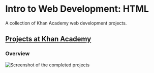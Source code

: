 # Intro to Web Development: HTML
A collection of Khan Academy web development projects.

## [**Projects at Khan Academy**](https://www.khanacademy.org/profile/lam.michael/projects)

### Overview
![Screenshot of the completed projects](https://i.imgur.com/EVBGbBN.png)
